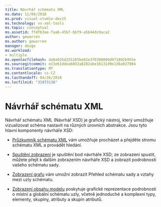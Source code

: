```yaml
---
title: Návrhář schématu XML
ms.date: 11/04/2016
ms.prod: visual-studio-dev15
ms.technology: vs-xml-tools
ms.topic: conceptual
ms.assetid: ffdf63ee-faa6-45b7-bbf9-a5644dc8aca2
author: gewarren
ms.author: gewarren
manager: douge
ms.workload:
- multiple
ms.openlocfilehash: da0a935d255185be82e3f0300009d971802b955e
ms.sourcegitcommit: e13e61ddea6032a8282abe16131d9e136a927984
ms.translationtype: MT
ms.contentlocale: cs-CZ
ms.lasthandoff: 04/26/2018
ms.locfileid: "31973138"
---
```

# <a name="xml-schema-designer"></a>Návrhář schématu XML

Návrhář schématu XML (Návrhář XSD) je grafický nástroj, který umožňuje vizualizovat schéma nastavit na různých úrovních abstrakce. Jsou tyto hlavní komponenty návrháře XSD:

-   [Průzkumník schématu XML](../xml-tools/xml-schema-explorer.md) vám umožňuje procházet a přejděte stromu schématu XML a provádět hledání.

-   [Spuštění zobrazení](../xml-tools/start-view.md) je spuštění bod návrháře XSD; ze zobrazení spustit, můžete přejít k dalším zobrazením návrháře XSD a zobrazit podrobnosti vašeho schématu sady.

-   [Zobrazení grafu](../xml-tools/graph-view.md) vám umožní zobrazit Přehled schématu sady a vztahy mezi uzly schématu.

-   [Zobrazení obsahu modelu](../xml-tools/content-model-view.md) poskytuje grafické reprezentace podrobnosti o místní a globální schématu uzly, včetně jednoduché a komplexní typy, elementy, skupiny, atributy a skupin atributů.